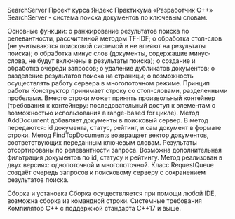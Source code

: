 SearchServer
Проект курса Яндекс Практикума «Разработчик С++»
SearchServer  -  система поиска документов по ключевым словам.

Основные функции:
o	ранжирование результатов поиска по релевантности, рассчитанной методом TF-IDF;
o	обработка стоп-слов (не учитываются поисковой системой и не влияют на результаты поиска);
o	обработка минус слов (документы, содержащие минус-слова, не будут включены в результаты поиска);
o	создание и обработка очереди запросов;
o	удаление дубликатов документов;
o	разделение результатов поиска на страницы;
o	возможность осуществлять работу сервера в многопоточном режиме.
Принцип работы
Конструктор принимает строку со стоп-словами, разделенными пробелами. Вместо строки может принять произвольный контейнер (требования к контейнеру: последовательный доступ к элементам с возможностью использования в range-based for цикле).
Метод AddDocument добавляет документы в поисковый сервер. В метод передаются: id документа, статус, рейтинг, и сам документ в формате строки. 
Метод FindTopDocuments возвращает вектор документов, соответствующих переданным ключевым словам. Результаты отсортированы по релевантности запроса. Возможна дополнительная фильтрация документов по id, статусу и рейтингу. Метод реализован в двух версиях: однопоточной и многопоточной.
Класс RequestQueue создаёт очередь запросов к поисковому серверу с сохранением результатов поиска.

Сборка и установка
Сборка осуществляется при помощи любой IDE, возможна сборка из командной строки.
Системные требования
Компилятор С++ с поддержкой стандарта С++17 и выше.






